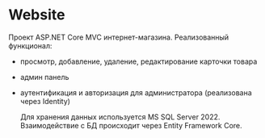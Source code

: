 # Website 
  Проект ASP.NET Core MVC интернет-магазина. Реализованный функционал:
- просмотр, добавление, удаление, редактирование карточки товара
- админ панель
- аутентификация и авторизация для администратора  (реализована через Identity)

  Для хранения данных используется MS SQL Server 2022. Взаимодействие с БД происходит через Entity Framework Core.
  
